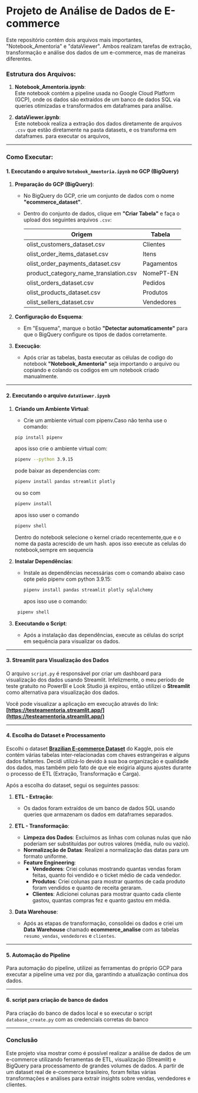# **Projeto de Análise de Dados de E-commerce**

Este repositório contém dois arquivos mais importantes, "Notebook_Amentoria" e "dataViewer". Ambos realizam tarefas de extração, transformação e análise dos dados de um e-commerce, mas de maneiras diferentes.

### Estrutura dos Arquivos:

1. **Notebook_Amentoria.ipynb**:  
   Este notebook contém a pipeline usada no Google Cloud Platform (GCP), onde os dados são extraídos de um banco de dados SQL via queries otimizadas e transformados em dataframes para análise.

2. **dataViewer.ipynb**:  
   Este notebook realiza a extração dos dados diretamente de arquivos `.csv` que estão diretamente na pasta datasets, e os transforma em dataframes. para executar os arquivos, 
---

### Como Executar:

#### 1. **Executando o arquivo `Notebook_Amentoria.ipynb` no GCP (BigQuery)**

1. **Preparação do GCP (BigQuery)**:
   - No BigQuery do GCP, crie um conjunto de dados com o nome **"ecommerce_dataset"**.
   - Dentro do conjunto de dados, clique em **"Criar Tabela"** e faça o upload dos seguintes arquivos `.csv`:
   
     | Origem                               | Tabela                 |
     |--------------------------------------|------------------------|
     | olist_customers_dataset.csv          | Clientes               |
     | olist_order_items_dataset.csv        | Itens                  |
     | olist_order_payments_dataset.csv     | Pagamentos             |
     | product_category_name_translation.csv| NomePT-EN              |
     | olist_orders_dataset.csv             | Pedidos                |
     | olist_products_dataset.csv           | Produtos               |
     | olist_sellers_dataset.csv            | Vendedores             |

2. **Configuração do Esquema**:  
   - Em "Esquema", marque o botão **"Detectar automaticamente"** para que o BigQuery configure os tipos de dados corretamente.
   
3. **Execução**:  
   - Após criar as tabelas, basta executar as células de codigo do notebook **"Notebook_Amentoria"** seja importando o arquivo ou copiando e colando os codigos em um notebook criado manualmente.

---

#### 2. **Executando o arquivo `dataViewer.ipynb`**

1. **Criando um Ambiente Virtual**:
   - Crie um ambiente virtual com pipenv.Caso não tenha use o comando:
   ```bash
   pip install pipenv
   ```

   apos isso crie o ambiente virtual com:
   ```bash
   pipenv --python 3.9.15
   ```

   pode baixar as dependencias com:
    ```bash
   pipenv install pandas streamlit plotly
   ```

   ou so com 
    ```bash
    pipenv install
    ```

    apos isso user o comando
    ```bash
    pipenv shell
    ```

    Dentro do notebook selecione o kernel criado recentemente,que e o nome da pasta acrescido de um hash. apos isso execute as celulas do notebook,sempre em sequencia

   
2. **Instalar Dependências**:
   - Instale as dependências necessárias com o comando abaixo caso opte pelo pipenv com python 3.9.15:
     ```bash
     pipenv install pandas streamlit plotly sqlalchemy
     ```

     apos isso use o comando:
    ```bash
     pipenv shell
     ```

3. **Executando o Script**:
   - Após a instalação das dependências, execute as células do script em sequência para visualizar os dados.

---

#### 3. **Streamlit para Visualização dos Dados**

O arquivo `script.py` é responsável por criar um dashboard para visualização dos dados usando Streamlit. Infelizmente, o meu período de teste gratuito no PowerBI e Look Studio já expirou, então utilizei o **Streamlit** como alternativa para visualização dos dados.

Você pode visualizar a aplicação em execução através do link:  
**[https://testeamentoria.streamlit.app/](https://testeamentoria.streamlit.app/)**

---

#### 4. **Escolha do Dataset e Processamento**

Escolhi o dataset **[Brazilian E-commerce Dataset](https://www.kaggle.com/datasets/olistbr/brazilian-ecommerce)** do Kaggle, pois ele contém várias tabelas inter-relacionadas com chaves estrangeiras e alguns dados faltantes. Decidi utilizá-lo devido à sua boa organização e qualidade dos dados, mas também pelo fato de que ele exigiria alguns ajustes durante o processo de ETL (Extração, Transformação e Carga).

Após a escolha do dataset, segui os seguintes passos:

1. **ETL - Extração**:
   - Os dados foram extraídos de um banco de dados SQL usando queries que armazenam os dados em dataframes separados.

2. **ETL - Transformação**:
   - **Limpeza dos Dados**: Excluímos as linhas com colunas nulas que não poderiam ser substituídas por outros valores (média, nulo ou vazio).
   - **Normalização de Datas**: Realizei a normalização das datas para um formato uniforme.
   - **Feature Engineering**:
     - **Vendedores**: Criei colunas mostrando quantas vendas foram feitas, quanto foi vendido e o ticket médio de cada vendedor.
     - **Produtos**: Criei colunas para mostrar quantos de cada produto foram vendidos e quanto de receita geraram.
     - **Clientes**: Adicionei colunas para mostrar quanto cada cliente gastou, quantas compras fez e quanto gastou em média.

3. **Data Warehouse**:
   - Após as etapas de transformação, consolidei os dados e criei um **Data Warehouse** chamado **ecommerce_analise** com as tabelas `resumo_vendas`, `vendedores` e `clientes`.

---

#### 5. **Automação do Pipeline**

Para automação do pipeline, utilizei as ferramentas do próprio GCP para executar a pipeline uma vez por dia, garantindo a atualização contínua dos dados.

---

#### 6. **script para criação de banco de dados**

Para criação do banco de dados local e so executar o script `database_create.py` com as credenciais corretas do banco

---

### Conclusão

Este projeto visa mostrar como é possível realizar a análise de dados de um e-commerce utilizando ferramentas de ETL, visualização (Streamlit) e BigQuery para processamento de grandes volumes de dados. A partir de um dataset real de e-commerce brasileiro, foram feitas várias transformações e análises para extrair insights sobre vendas, vendedores e clientes.
